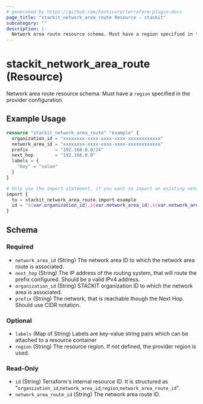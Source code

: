 ```yaml
---
# generated by https://github.com/hashicorp/terraform-plugin-docs
page_title: "stackit_network_area_route Resource - stackit"
subcategory: ""
description: |-
  Network area route resource schema. Must have a region specified in the provider configuration.
---
```


# stackit_network_area_route (Resource)

Network area route resource schema. Must have a `region` specified in the provider configuration.

## Example Usage

```terraform
resource "stackit_network_area_route" "example" {
  organization_id = "xxxxxxxx-xxxx-xxxx-xxxx-xxxxxxxxxxxx"
  network_area_id = "xxxxxxxx-xxxx-xxxx-xxxx-xxxxxxxxxxxx"
  prefix          = "192.168.0.0/24"
  next_hop        = "192.168.0.0"
  labels = {
    "key" = "value"
  }
}

# Only use the import statement, if you want to import an existing network area route
import {
  to = stackit_network_area_route.import-example
  id = "${var.organization_id},${var.network_area_id},${var.network_area_route_id}"
}
```

<!-- schema generated by tfplugindocs -->
## Schema

### Required

- `network_area_id` (String) The network area ID to which the network area route is associated.
- `next_hop` (String) The IP address of the routing system, that will route the prefix configured. Should be a valid IPv4 address.
- `organization_id` (String) STACKIT organization ID to which the network area is associated.
- `prefix` (String) The network, that is reachable though the Next Hop. Should use CIDR notation.

### Optional

- `labels` (Map of String) Labels are key-value string pairs which can be attached to a resource container
- `region` (String) The resource region. If not defined, the provider region is used.

### Read-Only

- `id` (String) Terraform's internal resource ID. It is structured as "`organization_id`,`network_area_id`,`region`,`network_area_route_id`".
- `network_area_route_id` (String) The network area route ID.
